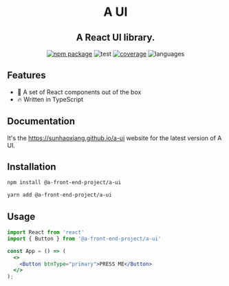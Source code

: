 <h1 align="center">A UI</h1>
<h2 align="center">A React UI library.</h2>

<div align="center">

[![npm package](https://img.shields.io/npm/v/@a-front-end-project/a-ui.svg)](https://www.npmjs.com/package/@a-front-end-project/a-ui)
![test](https://github.com/sunhaoxiang/a-ui/actions/workflows/test.yml/badge.svg)
[![coverage](https://img.shields.io/codecov/c/github/sunhaoxiang/a-ui/master.svg)](https://app.codecov.io/gh/sunhaoxiang/a-ui)
![languages](https://img.shields.io/github/languages/top/sunhaoxiang/a-ui)

</div>

## Features

- 💪 A set of React components out of the box
- 🔥 Written in TypeScript

## Documentation

It's the https://sunhaoxiang.github.io/a-ui website for the latest version of A UI.

## Installation

```bash
npm install @a-front-end-project/a-ui
```

```bash
yarn add @a-front-end-project/a-ui
```

## Usage

```jsx
import React from 'react'
import { Button } from '@a-front-end-project/a-ui'

const App = () => (
  <>
    <Button btnType="primary">PRESS ME</Button>
  </>
);
```
